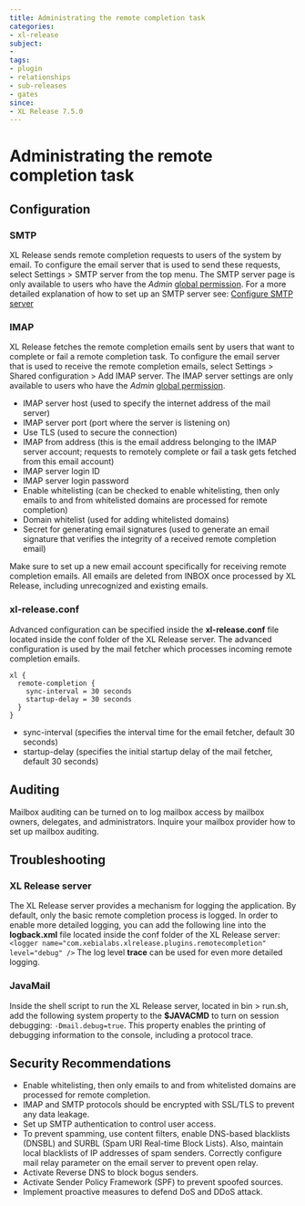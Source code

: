 ```yaml
---
title: Administrating the remote completion task
categories:
- xl-release
subject:
- 
tags:
- plugin
- relationships
- sub-releases
- gates
since:
- XL Release 7.5.0
---
```


# Administrating the remote completion task

## Configuration

### SMTP
XL Release sends remote completion requests to users of the system by email. To configure the email server that is used to send these requests, select Settings > SMTP server from the top menu. 
The SMTP server page is only available to users who have the  _Admin_ [global permission](https://docs.xebialabs.com/xl-release/how-to/configure-permissions.html). For a more detailed explanation of how to set up an SMTP server see: [Configure SMTP server](https://docs.xebialabs.com/xl-release/how-to/configure-smtp-server.html)

### IMAP
XL Release fetches the remote completion emails sent by users that want to complete or fail a remote completion task. To configure the email server that is used to receive the remote completion emails, 
select Settings > Shared configuration > Add IMAP server. The IMAP server settings are only available to users who have the _Admin_ [global permission](https://docs.xebialabs.com/xl-release/how-to/configure-permissions.html).

- IMAP server host (used to specify the internet address of the mail server)
- IMAP server port (port where the server is listening on)
- Use TLS (used to secure the connection)
- IMAP from address (this is the email address belonging to the IMAP server account; requests to remotely complete or fail a task gets fetched from this email account)
- IMAP server login ID
- IMAP server login password
- Enable whitelisting (can be checked to enable whitelisting, then only emails to and from whitelisted domains are processed for remote completion)
- Domain whitelist (used for adding whitelisted domains)
- Secret for generating email signatures (used to generate an email signature that verifies the integrity of a received remote completion email)

Make sure to set up a new email account specifically for receiving remote completion emails. All emails are deleted from INBOX once processed by XL Release, including unrecognized and existing emails.

### xl-release.conf
Advanced configuration can be specified inside the **xl-release.conf** file located inside the conf folder of the XL Release server. The advanced configuration is used by the mail fetcher which processes incoming remote completion emails. 

```
xl {
  remote-completion {
    sync-interval = 30 seconds
    startup-delay = 30 seconds
  }
}
```

- sync-interval (specifies the interval time for the email fetcher, default 30 seconds)
- startup-delay (specifies the initial startup delay of the mail fetcher, default 30 seconds)

## Auditing

Mailbox auditing can be turned on to log mailbox access by mailbox owners, delegates, and administrators. Inquire your mailbox provider how to set up mailbox auditing.

## Troubleshooting

### XL Release server
The XL Release server provides a mechanism for logging the application. By default, only the basic remote completion process is logged.
In order to enable more detailed logging, you can add the following line into the **logback.xml** file located inside the conf folder of the XL Release server: 
`<logger name="com.xebialabs.xlrelease.plugins.remotecompletion" level="debug" />`
The log level **trace** can be used for even more detailed logging.

### JavaMail
Inside the shell script to run the XL Release server, located in bin > run.sh, add the following system property to the **$JAVACMD** to turn on session debugging: `-Dmail.debug=true`.
This property enables the printing of debugging information to the console, including a protocol trace.

## Security Recommendations
- Enable whitelisting, then only emails to and from whitelisted domains are processed for remote completion.
- IMAP and SMTP protocols should be encrypted with SSL/TLS to prevent any data leakage.
- Set up SMTP authentication to control user access.
- To prevent spamming, use content filters, enable DNS-based blacklists (DNSBL) and SURBL (Spam URI Real-time Block Lists). Also, maintain local blacklists of IP addresses of spam senders. Correctly configure mail relay parameter on the email server to prevent open relay.
- Activate Reverse DNS to block bogus senders.
- Activate Sender Policy Framework (SPF) to prevent spoofed sources.
- Implement proactive measures to defend DoS and DDoS attack.
